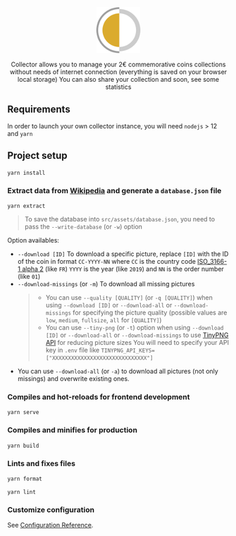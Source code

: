 <div align="center">
<img src="./public/images/logo.svg" width="100px"/> 
</div>

<p align="center">
Collector allows you to manage your 2€ commemorative coins collections without needs of internet connection (everything is saved on your browser local storage)
You can also share your collection and soon, see some statistics
</p>

## Requirements

In order to launch your own collector instance, you will need `nodejs` > 12 and `yarn`

## Project setup

```
yarn install
```

### Extract data from [Wikipedia](https://fr.wikipedia.org/wiki/Pi%C3%A8ce_comm%C3%A9morative_de_2_euros) and generate a `database.json` file

```
yarn extract
```

> To save the database into `src/assets/database.json`, you need to pass the `--write-database` (or `-w`) option

Option availables:

- `--download [ID]` To download a specific picture, replace `[ID]` with the ID of the coin in format `CC-YYYY-NN`
  where `CC` is the country code [ISO_3166-1 alpha 2](https://en.wikipedia.org/wiki/ISO_3166-1) (like `FR`)
  `YYYY` is the year (like `2019`) and `NN` is the order number (like `01`)
- `--download-missings` (or `-m`) To download all missing pictures
  > - You can use `--quality [QUALITY]` (or `-q [QUALITY]`) when using `--download [ID]` or `--download-all` or `--download-missings` for specifying the picture quality (possible values are `low`, `medium`, `fullsize`, `all` for `[QUALITY]`)
  > - You can use `--tiny-png` (or `-t`) option when using `--download [ID]` or `--download-all` or `--download-missings` to use [TinyPNG API](https://tinypng.com/) for reducing picture sizes
  >   You will need to specify your API key in `.env` file like `TINYPNG_API_KEYS=["XXXXXXXXXXXXXXXXXXXXXXXXXXXXXX"]`
- You can use `--download-all` (or `-a`) to download all pictures (not only missings) and overwrite existing ones.

### Compiles and hot-reloads for frontend development

```
yarn serve
```

### Compiles and minifies for production

```
yarn build
```

### Lints and fixes files

```
yarn format
```

```
yarn lint
```

### Customize configuration

See [Configuration Reference](https://cli.vuejs.org/config/).
